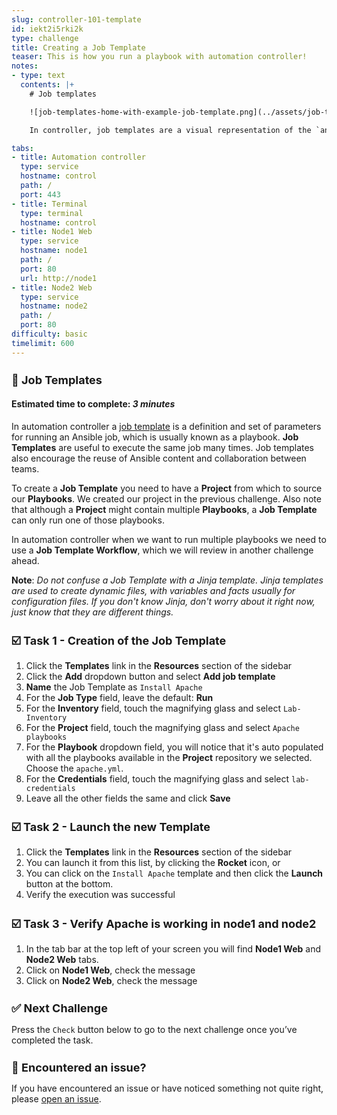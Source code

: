 ```yaml
---
slug: controller-101-template
id: iekt2i5rki2k
type: challenge
title: Creating a Job Template
teaser: This is how you run a playbook with automation controller!
notes:
- type: text
  contents: |+
    # Job templates

    ![job-templates-home-with-example-job-template.png](../assets/job-templates-home-with-example-job-template.png)

    In controller, job templates are a visual representation of the `ansible-playbook` command and all flags you can utilize when executing from the command line.

tabs:
- title: Automation controller
  type: service
  hostname: control
  path: /
  port: 443
- title: Terminal
  type: terminal
  hostname: control
- title: Node1 Web
  type: service
  hostname: node1
  path: /
  port: 80
  url: http://node1
- title: Node2 Web
  type: service
  hostname: node2
  path: /
  port: 80
difficulty: basic
timelimit: 600
---
```

📑 Job Templates
===
#### Estimated time to complete: *3 minutes*<p>

In automation controller a [job template](https://docs.ansible.com/automation-controller/latest/html/userguide/job_templates.html) is a definition and set of parameters for running an Ansible job,  which is usually known as a playbook. **Job Templates** are useful to execute the same job many times. Job templates also encourage the reuse of Ansible content and collaboration between teams.

To create a **Job Template** you need to have a **Project** from which to source our **Playbooks**. We created our project in the previous challenge. Also note that although a **Project** might contain multiple **Playbooks**, a **Job Template** can only run one of those playbooks.

In automation controller when we want to run multiple playbooks we need to use a **Job Template Workflow**, which we will review in another challenge ahead.

**Note**: *Do not confuse a Job Template with a Jinja template. Jinja templates are used to create dynamic files, with variables and facts usually for configuration files. If you don't know Jinja, don't worry about it right now, just know that they are different things.*

☑️ Task 1 - Creation of the Job Template
===

1. Click the **Templates** link in the **Resources** section of the sidebar
2. Click the **Add** dropdown button and select **Add job template**
3. **Name** the Job Template as `Install Apache`
4. For the **Job Type** field, leave the default: **Run**
5. For the **Inventory** field, touch the magnifying glass and select `Lab-Inventory`
6. For the **Project** field, touch the magnifying glass and select `Apache playbooks`
7. For the **Playbook** dropdown field, you will notice that it's auto populated with all the playbooks available in the **Project** repository we selected. Choose the `apache.yml`.
8. For the **Credentials** field,  touch the magnifying glass and select `lab-credentials`
9. Leave all the other fields the same and click **Save**

☑️ Task 2 - Launch the new Template
===

1. Click the **Templates** link in the **Resources** section of the sidebar
2. You can launch it from this list, by clicking the **Rocket** icon, or
3. You can click on the `Install Apache` template and then click the **Launch** button at the bottom.
4. Verify the execution was successful

☑️ Task 3 - Verify Apache is working in node1 and node2
===

1. In the tab bar at the top left of your screen you will find **Node1 Web** and **Node2 Web** tabs.
2. Click on **Node1 Web**, check the message
3. Click on **Node2 Web**, check the message


✅ Next Challenge
===
Press the `Check` button below to go to the next challenge once you’ve completed the task.

🐛 Encountered an issue?
====

If you have encountered an issue or have noticed something not quite right, please [open an issue](https://github.com/ansible/instruqt/issues/new?labels=intro-to-controller&title=Issue+with+Intro+to+Controller+slug+ID:+controller-101-template&assignees=leogallego).

<style type="text/css" rel="stylesheet">
  .lightbox {
    display: none;
    position: fixed;
    justify-content: center;
    align-items: center;
    z-index: 999;
    top: 0;
    left: 0;
    right: 0;
    bottom: 0;
    padding: 1rem;
    background: rgba(0, 0, 0, 0.8);
    margin-left: auto;
    margin-right: auto;
    margin-top: auto;
    margin-bottom: auto;
  }
  .lightbox:target {
    display: flex;
  }
  .lightbox img {
    /* max-height: 100% */
    max-width: 60%;
    max-height: 60%;
  }
  img {
    display: block;
    margin-left: auto;
    margin-right: auto;
  }
  h1 {
    font-size: 18px;
  }
    h2 {
    font-size: 16px;
    font-weight: 600
  }
    h3 {
    font-size: 14px;
    font-weight: 600
  }
  p span {
    font-size: 14px;
  }
  ul li span {
    font-size: 14px
  }
</style>
